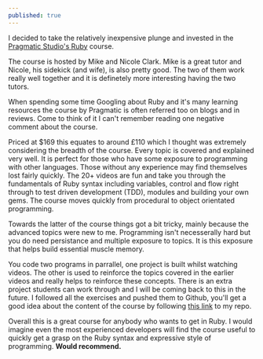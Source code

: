 ```yaml
---
published: true
---
```




I decided to take the relatively inexpensive plunge and invested in the [Pragmatic Studio's Ruby](https://pragmaticstudio.com/ruby) course. 

The course is hosted by Mike and Nicole Clark. Mike is a great tutor and Nicole, his sidekick (and wife), is also pretty good. The two of them work really well together and it is definetely more interesting having the two tutors. 

When spending some time Googling about Ruby and it's many learning resources the course by Pragmatic is often referred too on blogs and in reviews. Come to think of it I can't remember reading one negative comment about the course.

Priced at $169 this equates to around £110 which I thought was extremely considering the breadth of the course. Every topic is covered and explained very well. It is perfect for those who have some exposure to programming with other languages. Those without any experience may find themselves lost fairly quickly. The 20+ videos are fun and take you through the fundamentals of Ruby syntax including variables, control and flow right through to test driven development (TDD), modules and building your own gems. The course moves quickly from procedural to object orientated programming.

Towards the latter of the course things got a bit tricky, mainly because the advanced topics were new to me. Programming isn't necesserally hard but you do need persistance and multiple exposure to topics. It is this exposure that helps build essential muscle memory.

You code two programs in parrallel, one project is built whilst watching videos. The other is used to reinforce the topics covered in the earlier videos and really helps to reinforce these concepts. There is an extra project students can work through and I will be coming back to this in the future. I followed all the exercises and pushed them to Github, you'll get a good idea about the content of the course by following [this link](https://github.com/joeainsworth/programming_exercises/tree/master/Pragmatic%20Studo%20-%20Ruby%20Programming) to my repo.

Overall this is a great course for anybody who wants to get in Ruby. I would imagine even the most experienced developers will find the course useful to quickly get a grasp on the Ruby syntax and expressive style of programming. **Would recommend.**

